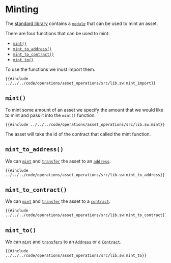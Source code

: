 # Minting

The [standard library](https://github.com/FuelLabs/sway/tree/master/sway-lib-std) contains a [`module`](https://github.com/FuelLabs/sway/blob/master/sway-lib-std/src/token.sw) that can be used to mint an asset.

There are four functions that can be used to mint:

<!-- no toc -->
- [`mint()`](#mint)
- [`mint_to_address()`](#mint_to_address)
- [`mint_to_contract()`](#mint_to_contract)
- [`mint_to()`](#mint_to)

To use the functions we must import them.

```sway
{{#include ../../../code/operations/asset_operations/src/lib.sw:mint_import}}
```

## `mint()`

To mint some amount of an asset we specify the amount that we would like to mint and pass it into the `mint()` function. 

```sway
{{#include ../../../code/operations/asset_operations/src/lib.sw:mint}}
```

The asset will take the id of the contract that called the mint function.

## `mint_to_address()`

We can [`mint`](#mint) and [`transfer`](transfer/index.md) the asset to an [`address`](../namespace/address.md).

```sway
{{#include ../../../code/operations/asset_operations/src/lib.sw:mint_to_address}}
```

## `mint_to_contract()`

We can [`mint`](#mint) and [`transfer`](transfer/index.md) the asset to a [`contract`](../namespace/contract-id.md).

```sway
{{#include ../../../code/operations/asset_operations/src/lib.sw:mint_to_contract}}
```

## `mint_to()`

We can [`mint`](#mint) and [`transfers`](transfer/contract.md) to an [`Address`](../namespace/address.md) or a [`Contract`](../namespace/contract-id.md).

```sway
{{#include ../../../code/operations/asset_operations/src/lib.sw:mint_to}}
```

